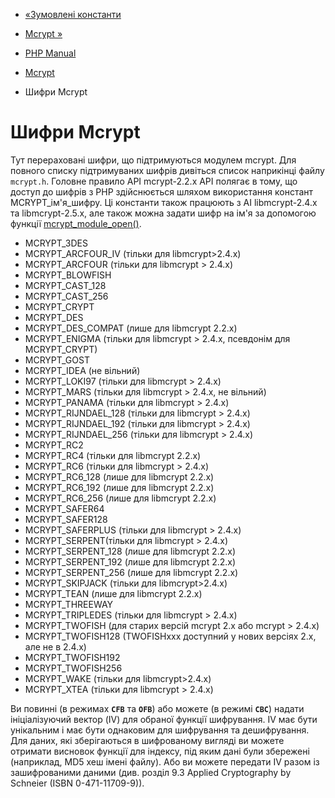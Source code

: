 - [«Зумовлені константи](mcrypt.constants.md)
- [Mcrypt »](ref.mcrypt.md)

- [PHP Manual](index.md)
- [Mcrypt](book.mcrypt.md)
- Шифри Mcrypt

# Шифри Mcrypt

Тут перераховані шифри, що підтримуються модулем mcrypt. Для повного
списку підтримуваних шифрів дивіться список наприкінці файлу `mcrypt.h`.
Головне правило API mcrypt-2.2.x API полягає в тому, що доступ до шифрів
з PHP здійснюється шляхом використання констант MCRYPT_ім'я_шифру. Ці
константи також працюють з AI libmcrypt-2.4.x та libmcrypt-2.5.x, але
також можна задати шифр на ім'я за допомогою функції
[mcrypt_module_open()](function.mcrypt-module-open.md).

- MCRYPT_3DES
- MCRYPT_ARCFOUR_IV (тільки для libmcrypt\>2.4.x)
- MCRYPT_ARCFOUR (тільки для libmcrypt \> 2.4.x)
- MCRYPT_BLOWFISH
- MCRYPT_CAST_128
- MCRYPT_CAST_256
- MCRYPT_CRYPT
- MCRYPT_DES
- MCRYPT_DES_COMPAT (лише для libmcrypt 2.2.x)
- MCRYPT_ENIGMA (тільки для libmcrypt \> 2.4.x, псевдонім для
MCRYPT_CRYPT)
- MCRYPT_GOST
- MCRYPT_IDEA (не вільний)
- MCRYPT_LOKI97 (тільки для libmcrypt \> 2.4.x)
- MCRYPT_MARS (тільки для libmcrypt \> 2.4.x, не вільний)
- MCRYPT_PANAMA (тільки для libmcrypt \> 2.4.x)
- MCRYPT_RIJNDAEL_128 (тільки для libmcrypt \> 2.4.x)
- MCRYPT_RIJNDAEL_192 (тільки для libmcrypt \> 2.4.x)
- MCRYPT_RIJNDAEL_256 (тільки для libmcrypt \> 2.4.x)
- MCRYPT_RC2
- MCRYPT_RC4 (тільки для libmcrypt 2.2.x)
- MCRYPT_RC6 (тільки для libmcrypt \> 2.4.x)
- MCRYPT_RC6_128 (лише для libmcrypt 2.2.x)
- MCRYPT_RC6_192 (лише для libmcrypt 2.2.x)
- MCRYPT_RC6_256 (лише для libmcrypt 2.2.x)
- MCRYPT_SAFER64
- MCRYPT_SAFER128
- MCRYPT_SAFERPLUS (тільки для libmcrypt \> 2.4.x)
- MCRYPT_SERPENT(тільки для libmcrypt \> 2.4.x)
- MCRYPT_SERPENT_128 (лише для libmcrypt 2.2.x)
- MCRYPT_SERPENT_192 (лише для libmcrypt 2.2.x)
- MCRYPT_SERPENT_256 (лише для libmcrypt 2.2.x)
- MCRYPT_SKIPJACK (тільки для libmcrypt\>2.4.x)
- MCRYPT_TEAN (лише для libmcrypt 2.2.x)
- MCRYPT_THREEWAY
- MCRYPT_TRIPLEDES (тільки для libmcrypt \> 2.4.x)
- MCRYPT_TWOFISH (для старих версій mcrypt 2.x або mcrypt \> 2.4.x)
- MCRYPT_TWOFISH128 (TWOFISHxxx доступний у нових версіях 2.x, але не в
2.4.x)
- MCRYPT_TWOFISH192
- MCRYPT_TWOFISH256
- MCRYPT_WAKE (тільки для libmcrypt\>2.4.x)
- MCRYPT_XTEA (тільки для libmcrypt \> 2.4.x)

Ви повинні (в режимах **`CFB`** та **`OFB`**) або можете (в режимі
**`CBC`**) надати ініціалізуючий вектор (IV) для обраної
функції шифрування. IV має бути унікальним і має бути однаковим
для шифрування та дешифрування. Для даних, які зберігаються в
шифрованому вигляді ви можете отримати висновок функції для індексу, під
яким дані були збережені (наприклад, MD5 хеш імені файлу). Або ви
можете передати IV разом із зашифрованими даними (див. розділ 9.3
Applied Cryptography by Schneier (ISBN 0-471-11709-9)).
